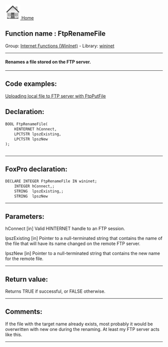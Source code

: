 [<img src="../../images/home.png"> Home ](https://github.com/VFPX/Win32API)  

## Function name : FtpRenameFile
Group: [Internet Functions (WinInet)](../../functions_group.md#Internet_Functions_(WinInet))  -  Library: [wininet](../../Libraries.md#wininet)  
***  


#### Renames a file stored on the FTP server.
***  


## Code examples:
[Uploading local file to FTP server with FtpPutFile](../../samples/sample_061.md)  

## Declaration:
```foxpro  
BOOL FtpRenameFile(
    HINTERNET hConnect,
    LPCTSTR lpszExisting,
    LPCTSTR lpszNew
);
  
```  
***  


## FoxPro declaration:
```foxpro  
DECLARE INTEGER FtpRenameFile IN wininet;
	INTEGER hConnect,;
	STRING  lpszExisting,;
	STRING  lpszNew  
```  
***  


## Parameters:
hConnect
[in] Valid HINTERNET handle to an FTP session.

lpszExisting
[in] Pointer to a null-terminated string that contains the name of the file that will have its name changed on the remote FTP server.

lpszNew
[in] Pointer to a null-terminated string that contains the new name for the remote file.  
***  


## Return value:
Returns TRUE if successful, or FALSE otherwise.  
***  


## Comments:
If the file with the target name already exists, most probably it would be overwritten with new one during the renaming. At least my FTP server acts like this.  
  
***  

